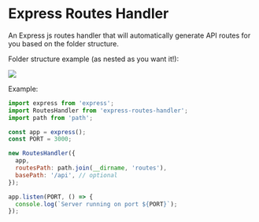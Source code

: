 # Express Routes Handler

An Express js routes handler that will automatically generate API routes for you based on the folder structure.

Folder structure example (as nested as you want it!):

![](https://i.imgur.com/z98NjrW.png)

Example:

```js
import express from 'express';
import RoutesHandler from 'express-routes-handler';
import path from 'path';

const app = express();
const PORT = 3000;

new RoutesHandler({
  app,
  routesPath: path.join(__dirname, 'routes'),
  basePath: '/api', // optional
});

app.listen(PORT, () => {
  console.log(`Server running on port ${PORT}`);
});
```
